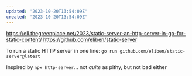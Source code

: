 ```yaml
---
updated: '2023-10-20T13:54:09Z'
created: '2023-10-20T13:54:09Z'
---
```

https://eli.thegreenplace.net/2023/static-server-an-http-server-in-go-for-static-content/
https://github.com/eliben/static-server

To run a static HTTP server in one line: `go run github.com/eliben/static-server@latest`

Inspired by `npx http-server`... not _quite_ as pithy, but not bad either